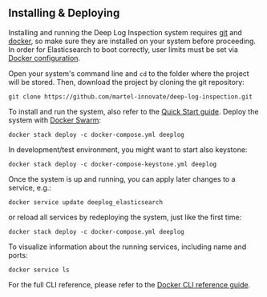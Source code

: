 ## Installing & Deploying
Installing and running the Deep Log Inspection system requires [git][1] and [docker][2], so make sure they are installed on your system before proceeding. In order for Elasticsearch to boot correctly, user limits must be set via [Docker configuration](../../log-server/config/docker.service).

Open your system's command line and `cd` to the folder where the project will be stored. Then, download the project by cloning the git repository:

    git clone https://github.com/martel-innovate/deep-log-inspection.git

To install and run the system, also refer to the [Quick Start guide](../quickstart.md). Deploy the system with [Docker Swarm][3]:

    docker stack deploy -c docker-compose.yml deeplog

In development/test environment, you might want to start also keystone:

    docker stack deploy -c docker-compose-keystone.yml deeplog

Once the system is up and running, you can apply later changes to a service, e.g.:

    docker service update deeplog_elasticsearch

or reload all services by redeploying the system, just like the first time:

    docker stack deploy -c docker-compose.yml deeplog

To visualize information about the running services, including name and ports:

    docker service ls

For the full CLI reference, please refer to the [Docker CLI reference guide][4].

[1]:https://git-scm.com/book/en/v2/Getting-Started-Installing-Git
[2]:https://www.docker.com/
[3]:https://docs.docker.com/engine/swarm/
[4]:https://docs.docker.com/engine/reference/commandline/cli/

